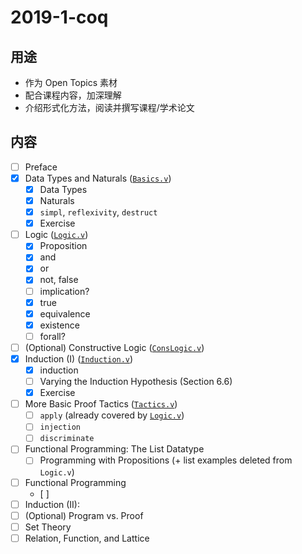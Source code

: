 # 2019-1-coq

## 用途
- 作为 Open Topics 素材
- 配合课程内容，加深理解
- 介绍形式化方法，阅读并撰写课程/学术论文

## 内容 
- [ ] Preface
- [x] Data Types and Naturals ([`Basics.v`](https://github.com/hengxin/problem-solving-class-coq/blob/master/2019-1-coq/Basics.v))
  - [x] Data Types
  - [x] Naturals
  - [x] `simpl`, `reflexivity`, `destruct`
  - [x] Exercise
- [ ] Logic ([`Logic.v`](https://github.com/hengxin/problem-solving-class-coq/blob/master/2019-1-coq/Logic.v))
  - [x] Proposition
  - [x] and
  - [x] or
  - [x] not, false
  - [ ] implication?
  - [x] true
  - [x] equivalence
  - [x] existence
  - [ ] forall?
- [ ] (Optional) Constructive Logic ([`ConsLogic.v`](https://github.com/hengxin/problem-solving-class-coq/blob/master/2019-1-coq/ConsLogic.v))
- [x] Induction (I) ([`Induction.v`](https://github.com/hengxin/problem-solving-class-coq/blob/master/2019-1-coq/Induction.v))
  - [x] induction
  - [ ] Varying the Induction Hypothesis (Section 6.6)
  - [x] Exercise
- [ ] More Basic Proof Tactics ([`Tactics.v`]())
  - [ ] `apply` (already covered by [`Logic.v`](https://github.com/hengxin/problem-solving-class-coq/blob/master/2019-1-coq/Logic.v))
  - [ ] `injection`
  - [ ] `discriminate`
- [ ] Functional Programming: The List Datatype
  - [ ] Programming with Propositions (+ list examples deleted from `Logic.v`)
- [ ] Functional Programming
  - [ ] 
- [ ] Induction (II): 
- [ ] (Optional) Program vs. Proof 
- [ ] Set Theory
- [ ] Relation, Function, and Lattice